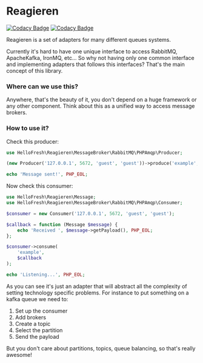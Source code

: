 # Reagieren

[![Codacy Badge](https://api.codacy.com/project/badge/grade/7b18de58d3ad44a28670caae83a9ba42)](https://www.codacy.com/app/italolelis/reagieren)
[![Codacy Badge](https://api.codacy.com/project/badge/coverage/7b18de58d3ad44a28670caae83a9ba42)](https://www.codacy.com/app/italolelis/reagieren)

Reagieren is a set of adapters for many different queues systems.

Currently it's hard to have one unique interface to access RabbitMQ, ApacheKafka, IronMQ, etc...
So why not having only one common interface and implementing adapters that follows this interfaces?
That's the main concept of this library.

### Where can we use this?

Anywhere, that's the beauty of it, you don't depend on a huge framework or any other component. Think about this as
a unified way to access message brokers.

### How to use it?

Check this producer:

```php
use HelloFresh\Reagieren\MessageBroker\RabbitMQ\PHPAmqp\Producer;

(new Producer('127.0.0.1', 5672, 'guest', 'guest'))->produce('example', 'Hello world this is a message');

echo 'Message sent!', PHP_EOL;
```

Now check this consumer:

```php
use HelloFresh\Reagieren\Message;
use HelloFresh\Reagieren\MessageBroker\RabbitMQ\PHPAmqp\Consumer;

$consumer = new Consumer('127.0.0.1', 5672, 'guest', 'guest');

$callback = function (Message $message) {
    echo 'Received ', $message->getPayload(), PHP_EOL;
};

$consumer->consume(
    'example',
    $callback
);

echo 'Listening...', PHP_EOL;
```

As you can see it's just an adapter that will abstract all the complexity of setting technology specific problems.
For instance to put something on a kafka queue we need to:

1. Set up the consumer
2. Add brokers
3. Create a topic
4. Select the partition
5. Send the payload

But you don't care about partitions, topics, queue balancing, so that's really awesome!
